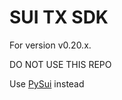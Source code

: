 # SUI TX SDK

For version v0.20.x.

DO NOT USE THIS REPO

Use [PySui](https://github.com/FrankC01/pysui) instead
